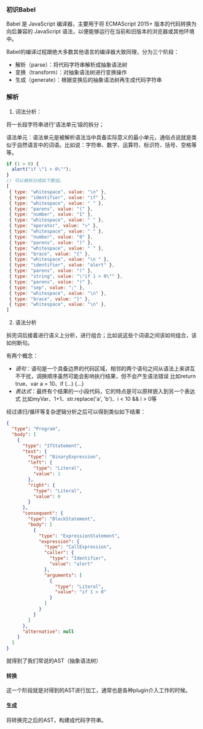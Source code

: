 ### 初识Babel

Babel 是 JavaScript 编译器，主要用于将 ECMAScript 2015+ 版本的代码转换为向后兼容的 JavaScript 语法，以便能够运行在当前和旧版本的浏览器或其他环境中。

Babel的编译过程跟绝大多数其他语言的编译器大致同理，分为三个阶段：

- 解析（parse）：将代码字符串解析成抽象语法树
- 变换（transform）：对抽象语法树进行变换操作
- 生成（generate）：根据变换后的抽象语法树再生成代码字符串

### 解析

1. 词法分析：

将一长段字符串进行’语法单元’级的拆分；

语法单元：语法单元是被解析语法当中具备实际意义的最小单元，通俗点说就是类似于自然语言中的词语。比如说：字符串、数字、运算符、标识符、括号、空格等等。

```JavaScript
if (1 > 0) {
  alert("if \"1 > 0\"");
}
// 可以被拆分成如下数组。
[
 { type: "whitespace", value: "\n" },
 { type: "identifier", value: "if" },
 { type: "whitespace", value: " " },
 { type: "parens", value: "(" },
 { type: "number", value: "1" },
 { type: "whitespace", value: " " },
 { type: "operator", value: ">" },
 { type: "whitespace", value: " " },
 { type: "number", value: "0" },
 { type: "parens", value: ")" },
 { type: "whitespace", value: " " },
 { type: "brace", value: "{" },
 { type: "whitespace", value: "\n " },
 { type: "identifier", value: "alert" },
 { type: "parens", value: "(" },
 { type: "string", value: "\"if 1 > 0\"" },
 { type: "parens", value: ")" },
 { type: "sep", value: ";" },
 { type: "whitespace", value: "\n" },
 { type: "brace", value: "}" },
 { type: "whitespace", value: "\n" },
]
```

2. 语法分析

拆完词后接着进行语义上分析，进行组合；比如说这些个词语之间该如何组合，该如何断句。

有两个概念：

- *语句*：语句是一个具备边界的代码区域，相邻的两个语句之间从语法上来讲互不干扰，调换顺序虽然可能会影响执行结果，但不会产生语法错误
比如return true、var a = 10、if (...) {...}
- *表达式*：最终有个结果的一小段代码，它的特点是可以原样嵌入到另一个表达式
比如myVar、1+1、str.replace('a', 'b')、i < 10 && i > 0等

经过递归/循环等复杂逻辑分析之后可以得到类似如下结果：

```JSON
{
  "type": "Program",
  "body": [
    {
      "type": "IfStatement",
      "test": {
        "type": "BinaryExpression",
        "left": {
          "type": "Literal",
          "value": 1
        },
        "right": {
          "type": "Literal",
          "value": 0
        }
      },
      "consequent": {
        "type": "BlockStatement",
        "body": [
          {
            "type": "ExpressionStatement",
            "expression": {
              "type": "CallExpression",
              "caller": {
                "type": "Identifier",
                "value": "alert"
              },
              "arguments": [
                {
                  "type": "Literal",
                  "value": "if 1 > 0"
                }
              ]
            }
          }
        ]
      },
      "alternative": null
    }
  ]
}
```

就得到了我们常说的AST（抽象语法树）

#### 转换

这一个阶段就是对得到的AST进行加工，通常也是各种plugin介入工作的时候。

#### 生成

将转换完之后的AST，构建成代码字符串。
